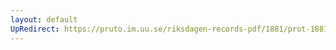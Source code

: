 ```yaml
---
layout: default
UpRedirect: https://pruto.im.uu.se/riksdagen-records-pdf/1881/prot-1881--ak--036/prot-1881--ak--036_052.pdf
---
```

